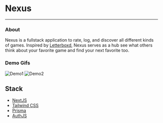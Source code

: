 # Nexus
---

### About
Nexus is a fullstack application to rate, log, and discover all different kinds of games. 
Inspired by [Letterboxd](https://letterboxd.com), Nexus serves as a hub see what others think about your favorite game and find your next favorite too.

### Demo Gifs
![Demo1](https://i.imgur.com/lz8Eoy3.gif)
![Demo2](https://i.imgur.com/GssdHwk.gif)

## Stack
 - [NextJS](https://nextjs.org/)
 - [Tailwind CSS](https://tailwindcss.com/)
 - [Prisma](https://www.prisma.io/)
 - [AuthJS](https://authjs.dev/)